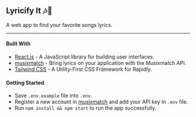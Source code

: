 ## Lyricify It 🎶📜
A web app to find your favorite songs lyrics.

***

#### Built With

- [React.js](https://reactjs.org/) - A JavaScript library for building user interfaces.
- [musixmatch](https://developer.musixmatch.com/) - Bring lyrics on your application with the Musixmatch API.
- [Tailwind CSS](https://tailwindcss.com/) - A Utility-First CSS Framework for Rapidly.


#### Getting Started

- Save `.env.example` file into `.env`.
- Register a new account in [musixmatch](https://developer.musixmatch.com/) and add your API key in `.env` file.
- Run `npm install && npm start` to run the app successfully.